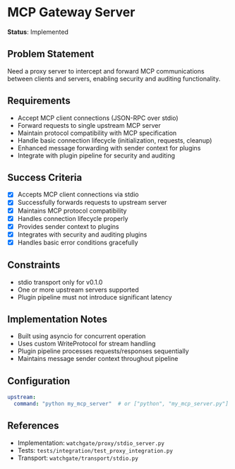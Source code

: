 # MCP Gateway Server

**Status**: Implemented

## Problem Statement
Need a proxy server to intercept and forward MCP communications between clients and servers, enabling security and auditing functionality.

## Requirements
- Accept MCP client connections (JSON-RPC over stdio)
- Forward requests to single upstream MCP server
- Maintain protocol compatibility with MCP specification
- Handle basic connection lifecycle (initialization, requests, cleanup)
- Enhanced message forwarding with sender context for plugins
- Integrate with plugin pipeline for security and auditing

## Success Criteria
- [x] Accepts MCP client connections via stdio
- [x] Successfully forwards requests to upstream server
- [x] Maintains MCP protocol compatibility
- [x] Handles connection lifecycle properly
- [x] Provides sender context to plugins
- [x] Integrates with security and auditing plugins
- [x] Handles basic error conditions gracefully

## Constraints
- stdio transport only for v0.1.0
- One or more upstream servers supported
- Plugin pipeline must not introduce significant latency

## Implementation Notes
- Built using asyncio for concurrent operation
- Uses custom WriteProtocol for stream handling
- Plugin pipeline processes requests/responses sequentially
- Maintains message sender context throughout pipeline

## Configuration
```yaml
upstream:
  command: "python my_mcp_server"  # or ["python", "my_mcp_server.py"]
```

## References
- Implementation: `watchgate/proxy/stdio_server.py`
- Tests: `tests/integration/test_proxy_integration.py`
- Transport: `watchgate/transport/stdio.py`
